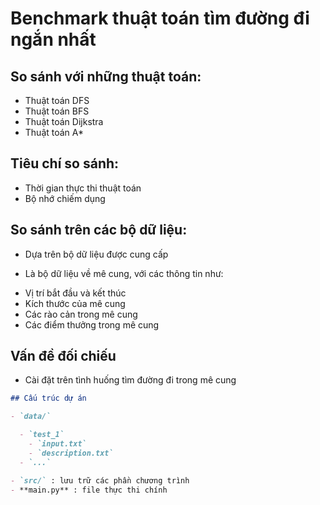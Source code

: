 # Benchmark thuật toán tìm đường đi ngắn nhất

## So sánh với những thuật toán:

- Thuật toán DFS
- Thuật toán BFS
- Thuật toán Dijkstra
- Thuật toán A\*

## Tiêu chí so sánh:

- Thời gian thực thi thuật toán
- Bộ nhớ chiếm dụng

## So sánh trên các bộ dữ liệu:

- Dựa trên bộ dữ liệu được cung cấp

* Là bộ dữ liệu về mê cung, với các thông tin như:

- Vị trí bắt đầu và kết thúc
- Kích thước của mê cung
- Các rào cản trong mê cung
- Các điểm thưởng trong mê cung

## Vấn đề đối chiếu

- Cài đặt trên tình huống tìm đường đi trong mê cung

```markdown
## Cấu trúc dự án

- `data/`

  - `test_1`
    - `input.txt`
    - `description.txt`
  - `...`

- `src/` : lưu trữ các phần chương trình
- **main.py** : file thực thi chính
```
